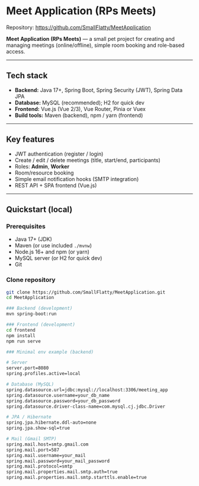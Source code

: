 # Meet Application (RPs Meets)

Repository: https://github.com/SmallFlatty/MeetApplication

**Meet Application (RPs Meets)** — a small pet project for creating and managing meetings (online/offline), simple room booking and role-based access.

---

## Tech stack
- **Backend:** Java 17+, Spring Boot, Spring Security (JWT), Spring Data JPA  
- **Database:** MySQL (recommended); H2 for quick dev  
- **Frontend:** Vue.js (Vue 2/3), Vue Router, Pinia or Vuex  
- **Build tools:** Maven (backend), npm / yarn (frontend)

---

## Key features
- JWT authentication (register / login)  
- Create / edit / delete meetings (title, start/end, participants)  
- Roles: **Admin**, **Worker**  
- Room/resource booking  
- Simple email notification hooks (SMTP integration)  
- REST API + SPA frontend (Vue.js)

---

## Quickstart (local)

### Prerequisites
- Java 17+ (JDK)  
- Maven (or use included `./mvnw`)  
- Node.js 16+ and npm (or yarn)  
- MySQL server (or H2 for quick dev)  
- Git

### Clone repository
```bash
git clone https://github.com/SmallFlatty/MeetApplication.git
cd MeetApplication

### Backend (development)
mvn spring-boot:run

### Frontend (development)
cd frontend
npm install
npm run serve

### Minimal env example (backend)

# Server
server.port=8080
spring.profiles.active=local

# Database (MySQL)
spring.datasource.url=jdbc:mysql://localhost:3306/meeting_app
spring.datasource.username=your_db_name
spring.datasource.password=your_db_password
spring.datasource.driver-class-name=com.mysql.cj.jdbc.Driver

# JPA / Hibernate
spring.jpa.hibernate.ddl-auto=none
spring.jpa.show-sql=true

# Mail (Gmail SMTP)
spring.mail.host=smtp.gmail.com
spring.mail.port=587
spring.mail.username=your_mail
spring.mail.password=your_mail_password
spring.mail.protocol=smtp
spring.mail.properties.mail.smtp.auth=true
spring.mail.properties.mail.smtp.starttls.enable=true
